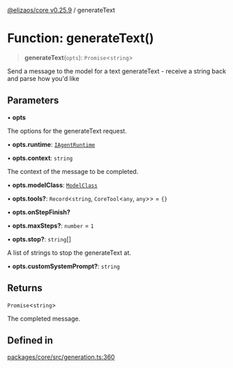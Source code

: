 [@elizaos/core v0.25.9](../index.md) / generateText

# Function: generateText()

> **generateText**(`opts`): `Promise`\<`string`\>

Send a message to the model for a text generateText - receive a string back and parse how you'd like

## Parameters

• **opts**

The options for the generateText request.

• **opts.runtime**: [`IAgentRuntime`](../interfaces/IAgentRuntime.md)

• **opts.context**: `string`

The context of the message to be completed.

• **opts.modelClass**: [`ModelClass`](../enumerations/ModelClass.md)

• **opts.tools?**: `Record`\<`string`, `CoreTool`\<`any`, `any`\>\> = `{}`

• **opts.onStepFinish?**

• **opts.maxSteps?**: `number` = `1`

• **opts.stop?**: `string`[]

A list of strings to stop the generateText at.

• **opts.customSystemPrompt?**: `string`

## Returns

`Promise`\<`string`\>

The completed message.

## Defined in

[packages/core/src/generation.ts:360](https://github.com/elizaOS/eliza/blob/main/packages/core/src/generation.ts#L360)
